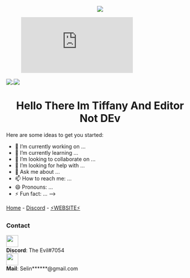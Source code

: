 <p align="center">
  <img src="https://github-readme-stats.vercel.app/api?username=Selinvictor&show_icons=true&count_private=true&include_all_commits=true&hide_border=true"/>
  <figure><embed src="https://wakatime.com/share/@460f1416-3d22-4195-a404-79d30614540e/9aece97a-d825-4a30-9e97-c96b250d0dcb.svg"></embed></figure>
</p>

<a href="https://github.com/Selinvictor/README.md">
  <img align="center" src="https://github-readme-stats.vercel.app/api/pin/?username=Selinvictor&repo=README.md />
</a>
<a href="https://github.com/Selinvictor/README.md">
  <img align="center" src="https://github-readme-stats.vercel.app/api/pin/?username=Selinvictor&repo=README.md" />
</a>

<h1 align="center">Hello There Im Tiffany And Editor Not DEv</h1>




Here are some ideas to get you started:

- 🔭 I’m currently working on ...
- 🌱 I’m currently learning ...
- 👯 I’m looking to collaborate on ...
- 🤔 I’m looking for help with ...
- 💬 Ask me about ...
- 📫 How to reach me: ...
- 😄 Pronouns: ...
- ⚡ Fun fact: ...
-->

<div class="topnav">
  <a href="https://github.com/Selinvictor" class="active">Home</a> -
  <a href="https://discord.gg/DbGJtmg8jx">Discord</a> -
  <a href="http://virusbot.ml">⚡WEBSITE⚡</a>
</div>




### Contact

<p>
  <img src="https://media.discordapp.net/attachments/738419713255931987/846505423669428227/20210525_004954.gif" width="32" /> <br />
  <b>Discord</b>: The Evil#7054 <br/>
  <img src="https://icongr.am/fontawesome/envelope-o.svg?size=32&color=2198c0" width="32" /> <br />
  <b>Mail</b>: Selin******@gmail.com<br/>
</p>

